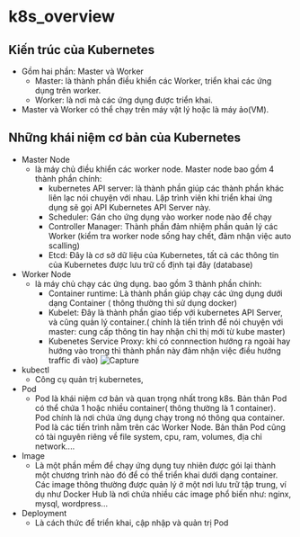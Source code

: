 # k8s_overview
## Kiến trúc của Kubernetes
* Gồm hai phần: Master và Worker
   - Master:  là thành phần điều khiển các Worker, triển khai các ứng dụng trên worker.
   - Worker: là nơi mà các ứng dụng được triển khai.
 * Master và Worker có thể chạy trên máy vật lý hoặc là máy ảo(VM).
 ## Những khái niệm cơ bản của Kubernetes
 * Master Node
   - là máy chủ điều khiển các worker node. Master node bao gồm 4 thành phần chính:
     - kubernetes API server: là thành phần giúp các thành phần khác liên lạc nói chuyện với nhau. Lập trình viên khi triển khai ứng dụng sẽ gọi API Kubernetes API Server này.
     - Scheduler: Gán cho ứng dụng vào worker node nào để chạy
     - Controller Manager: Thành phần đảm nhiệm phần quản lý các Worker (kiểm tra worker node sống hay chết, đảm nhận việc auto scalling)
     - Etcd: Đây là cơ sở dữ liệu của Kubernetes, tất cả các thông tin của Kubernetes được lưu trữ cố định tại đây (database)
* Worker Node
  - là máy chủ chạy các ứng dụng. bao gồm 3 thành phần chính:
     - Container runtime: Là thành phần giúp chạy các ứng dụng dưới dạng Container ( thông thường thì sử dụng docker)
     - Kubelet: Đây là thành phần giao tiếp với kubernetes API Server, và cũng quản lý container.( chính là tiến trình để nói chuyện với master: cung cấp thông tin hay nhận chỉ thị mới từ kube master)
     - Kubenetes Service Proxy: khi có connnection hướng ra ngoài hay hướng vào trong thì thành phần này đảm nhận việc điều hướng traffic đi vào)
![Capture](https://user-images.githubusercontent.com/63154819/94369360-7c848c80-0113-11eb-8503-881653977225.PNG)
* kubectl
  - Công cụ quản trị kubernetes, 
* Pod
  - Pod là khái niệm cơ bản và quan trọng nhất trong k8s. Bản thân Pod có thể chứa 1 hoặc nhiều container( thông thường là 1 container). Pod chính là nơi chứa ứng dụng chạy trong nó thông qua container. Pod là các tiến trình nằm trên các Worker Node. Bản thân Pod cũng có tài nguyên riêng về file system, cpu, ram, volumes, địa chỉ network....
* Image
  - Là một phần mềm để chạy ứng dụng tuy nhiên được gói lại thành  một chương trình nào đó để có thể triển khai dưới dạng container. Các image thông thường được quản lý ở một nơi lưu trữ tập trung, ví dụ như Docker Hub là nơi chứa nhiều các image phổ biến như: nginx, mysql, wordpress...
* Deployment
  - Là cách thức để triển khai, cập nhập và quản trị Pod
 
